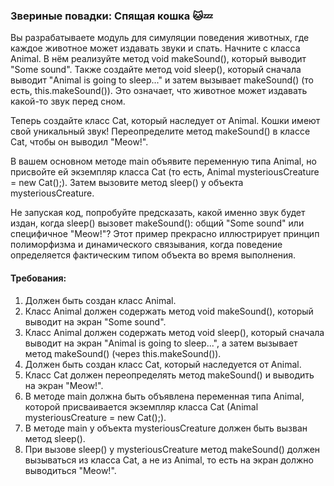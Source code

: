
### Звериные повадки: Спящая кошка 🐱💤

Вы разрабатываете модуль для симуляции поведения животных, где каждое животное может издавать звуки и спать. Начните с класса Animal. В нём реализуйте метод void makeSound(), который выводит "Some sound". Также создайте метод void sleep(), который сначала выводит "Animal is going to sleep..." и затем вызывает makeSound() (то есть, this.makeSound()). Это означает, что животное может издавать какой-то звук перед сном.

Теперь создайте класс Cat, который наследует от Animal. Кошки имеют свой уникальный звук! Переопределите метод makeSound() в классе Cat, чтобы он выводил "Meow!".

В вашем основном методе main объявите переменную типа Animal, но присвойте ей экземпляр класса Cat (то есть, Animal mysteriousCreature = new Cat();). Затем вызовите метод sleep() у объекта mysteriousCreature.

Не запуская код, попробуйте предсказать, какой именно звук будет издан, когда sleep() вызовет makeSound(): общий "Some sound" или специфичное "Meow!"? Этот пример прекрасно иллюстрирует принцип полиморфизма и динамического связывания, когда поведение определяется фактическим типом объекта во время выполнения.

#### Требования:
1. Должен быть создан класс Animal.
2. Класс Animal должен содержать метод void makeSound(), который выводит на экран "Some sound".
3. Класс Animal должен содержать метод void sleep(), который сначала выводит на экран "Animal is going to sleep...", а затем вызывает метод makeSound() (через this.makeSound()).
4. Должен быть создан класс Cat, который наследуется от Animal.
5. Класс Cat должен переопределять метод makeSound() и выводить на экран "Meow!".
6. В методе main должна быть объявлена переменная типа Animal, которой присваивается экземпляр класса Cat (Animal mysteriousCreature = new Cat();).
7. В методе main у объекта mysteriousCreature должен быть вызван метод sleep().
8. При вызове sleep() у mysteriousCreature метод makeSound() должен вызываться из класса Cat, а не из Animal, то есть на экран должно выводиться "Meow!".